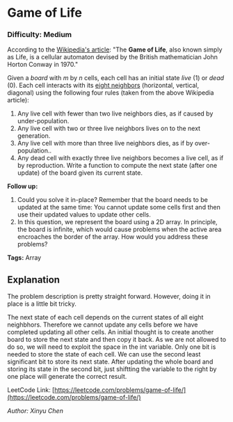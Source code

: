 # Game of Life
### Difficulty: Medium

According to the [Wikipedia's article](https://en.wikipedia.org/wiki/Conway%27s_Game_of_Life): "The **Game of Life**, also known simply as Life, is a cellular automaton devised by the British mathematician John Horton Conway in 1970."

Given a *board* with *m* by *n* cells, each cell has an initial state *live* (1) or *dead* (0). Each cell interacts with its [eight neighbors](https://en.wikipedia.org/wiki/Moore_neighborhood) (horizontal, vertical, diagonal) using the following four rules (taken from the above Wikipedia article):

1. Any live cell with fewer than two live neighbors dies, as if caused by under-population.
2. Any live cell with two or three live neighbors lives on to the next generation.
3. Any live cell with more than three live neighbors dies, as if by over-population..
4. Any dead cell with exactly three live neighbors becomes a live cell, as if by reproduction.
Write a function to compute the next state (after one update) of the board given its current state.

**Follow up:** 

1. Could you solve it in-place? Remember that the board needs to be updated at the same time: You cannot update some cells first and then use their updated values to update other cells.
2. In this question, we represent the board using a 2D array. In principle, the board is infinite, which would cause problems when the active area encroaches the border of the array. How would you address these problems?

**Tags:** Array

## Explanation
The problem description is pretty straight forward. However, doing it in place is a little bit tricky.

The next state of each cell depends on the current states of all eight neighbhors. Therefore we cannot update any cells before we have completed updating all other cells. An initial thought is to create another board to store the next state and then copy it back. As we are not allowed to do so, we will need to exploit the space in the int variable. Only one bit is needed to store the state of each cell. We can use the second least significant bit to store its next state. After updating the whole board and storing its state in the second bit, just shiftting the variable to the right by one place will generate the correct result.

LeetCode Link: [https://leetcode.com/problems/game-of-life/](https://leetcode.com/problems/game-of-life/)

*Author: Xinyu Chen*